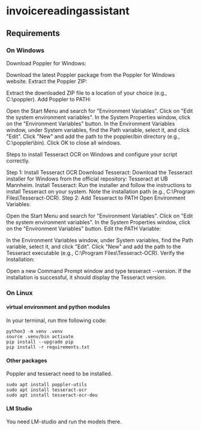 # invoicereadingassistant


## Requirements

### On Windows
Download Poppler for Windows:

Download the latest Poppler package from the Poppler for Windows website.
Extract the Poppler ZIP:

Extract the downloaded ZIP file to a location of your choice (e.g., C:\poppler).
Add Poppler to PATH:

Open the Start Menu and search for "Environment Variables".
Click on "Edit the system environment variables".
In the System Properties window, click on the "Environment Variables" button.
In the Environment Variables window, under System variables, find the Path variable, select it, and click "Edit".
Click "New" and add the path to the poppler/bin directory (e.g., C:\poppler\bin).
Click OK to close all windows.


Steps to install Tesseract OCR on Windows and configure your script correctly.

Step 1: Install Tesseract OCR
Download Tesseract:
Download the Tesseract installer for Windows from the official repository: Tesseract at UB Mannheim.
Install Tesseract:
Run the installer and follow the instructions to install Tesseract on your system.
Note the installation path (e.g., C:\Program Files\Tesseract-OCR).
Step 2: Add Tesseract to PATH
Open Environment Variables:

Open the Start Menu and search for "Environment Variables".
Click on "Edit the system environment variables".
In the System Properties window, click on the "Environment Variables" button.
Edit the PATH Variable:

In the Environment Variables window, under System variables, find the Path variable, select it, and click "Edit".
Click "New" and add the path to the Tesseract executable (e.g., C:\Program Files\Tesseract-OCR).
Verify the Installation:

Open a new Command Prompt window and type tesseract --version. If the installation is successful, it should display the Tesseract version.



### On Linux

#### virtual environment and python modules
In your terminal, run thre following code:
```
python3 -m venv .venv
source .venv/bin activate
pip install --upgrade pip
pip install -r requirements.txt
```
#### Other packages
Poppler and tesseract need to be installed. 
```
sudo apt install poppler-utils
sudo apt install tesseract-ocr
sudo apt install tesseract-ocr-deu
```
#### LM Studio
You need LM-studio and run the models there. 

